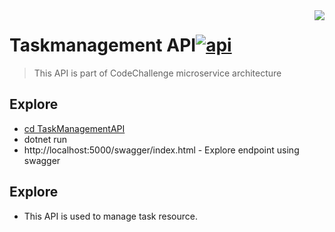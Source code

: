 <img src="https://www.hanselman.com/blog/content/binary/Windows-Live-Writer/d02a115b3277_121FF/dotnetbot_2.png" align="right" />

# Taskmanagement API[![api](https://cdn.rawgit.com/sindresorhus/awesome/d7305f38d29fed78fa85652e3a63e154dd8e8829/media/badge.svg)](https://github.com/CoviloMilos/CodeChallenge)
> This API is part of CodeChallenge microservice architecture


## Explore

- [cd TaskManagementAPI](https://github.com/CoviloMilos/CodeChallenge/tree/master/TaskManagement/TaskManagementAPI)
- dotnet run
- http://localhost:5000/swagger/index.html - Explore endpoint using swagger

## Explore

- This API is used to manage task resource.

